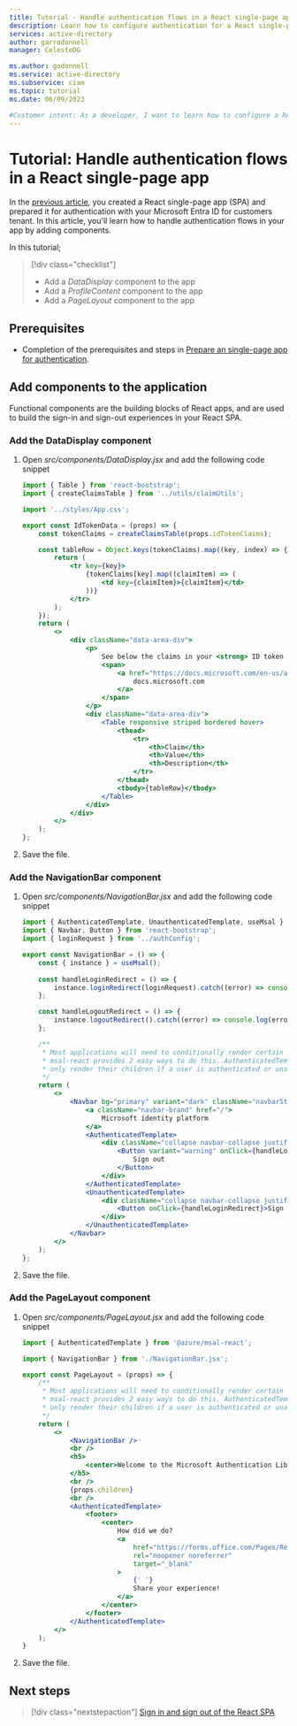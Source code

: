 ```yaml
---
title: Tutorial - Handle authentication flows in a React single-page app
description: Learn how to configure authentication for a React single-page app (SPA) with your Microsoft Entra ID for customers tenant.
services: active-directory
author: garrodonnell
manager: CelesteDG

ms.author: godonnell
ms.service: active-directory
ms.subservice: ciam
ms.topic: tutorial
ms.date: 06/09/2023

#Customer intent: As a developer, I want to learn how to configure a React single-page app (SPA) to sign in and sign out users with my Microsoft Entra ID for customers tenant.
---
```


# Tutorial: Handle authentication flows in a React single-page app 

In the [previous article](./tutorial-single-page-app-react-sign-in-prepare-app.md), you created a React single-page app (SPA) and prepared it for authentication with your Microsoft Entra ID for customers tenant. In this article, you'll learn how to handle authentication flows in your app by adding components.

In this tutorial;

> [!div class="checklist"]
> * Add a *DataDisplay* component to the app
> * Add a *ProfileContent* component to the app
> * Add a *PageLayout* component to the app

## Prerequisites

* Completion of the prerequisites and steps in [Prepare an single-page app for authentication](./tutorial-single-page-app-react-sign-in-prepare-app.md).

## Add components to the application

Functional components are the building blocks of React apps, and are used to build the sign-in and sign-out experiences in your React SPA. 

### Add the DataDisplay component

1. Open *src/components/DataDisplay.jsx* and add the following code snippet

    ```jsx
    import { Table } from 'react-bootstrap';
    import { createClaimsTable } from '../utils/claimUtils';
    
    import '../styles/App.css';
    
    export const IdTokenData = (props) => {
        const tokenClaims = createClaimsTable(props.idTokenClaims);
    
        const tableRow = Object.keys(tokenClaims).map((key, index) => {
            return (
                <tr key={key}>
                    {tokenClaims[key].map((claimItem) => (
                        <td key={claimItem}>{claimItem}</td>
                    ))}
                </tr>
            );
        });
        return (
            <>
                <div className="data-area-div">
                    <p>
                        See below the claims in your <strong> ID token </strong>. For more information, visit:{' '}
                        <span>
                            <a href="https://docs.microsoft.com/en-us/azure/active-directory/develop/id-tokens#claims-in-an-id-token">
                                docs.microsoft.com
                            </a>
                        </span>
                    </p>
                    <div className="data-area-div">
                        <Table responsive striped bordered hover>
                            <thead>
                                <tr>
                                    <th>Claim</th>
                                    <th>Value</th>
                                    <th>Description</th>
                                </tr>
                            </thead>
                            <tbody>{tableRow}</tbody>
                        </Table>
                    </div>
                </div>
            </>
        );
    };
    ```

1. Save the file.

### Add the NavigationBar component

1. Open *src/components/NavigationBar.jsx* and add the following code snippet

    ```jsx
    import { AuthenticatedTemplate, UnauthenticatedTemplate, useMsal } from '@azure/msal-react';
    import { Navbar, Button } from 'react-bootstrap';
    import { loginRequest } from '../authConfig';
    
    export const NavigationBar = () => {
        const { instance } = useMsal();
        
        const handleLoginRedirect = () => {
            instance.loginRedirect(loginRequest).catch((error) => console.log(error));
        };
    
        const handleLogoutRedirect = () => {
            instance.logoutRedirect().catch((error) => console.log(error));
        };
    
        /**
         * Most applications will need to conditionally render certain components based on whether a user is signed in or not.
         * msal-react provides 2 easy ways to do this. AuthenticatedTemplate and UnauthenticatedTemplate components will
         * only render their children if a user is authenticated or unauthenticated, respectively.
         */
        return (
            <>
                <Navbar bg="primary" variant="dark" className="navbarStyle">
                    <a className="navbar-brand" href="/">
                        Microsoft identity platform
                    </a>
                    <AuthenticatedTemplate>
                        <div className="collapse navbar-collapse justify-content-end">
                            <Button variant="warning" onClick={handleLogoutRedirect}>
                                Sign out
                            </Button>
                        </div>
                    </AuthenticatedTemplate>
                    <UnauthenticatedTemplate>
                        <div className="collapse navbar-collapse justify-content-end">
                            <Button onClick={handleLoginRedirect}>Sign in</Button>
                        </div>
                    </UnauthenticatedTemplate>
                </Navbar>
            </>
        );
    };
    ```

1. Save the file.

### Add the PageLayout component

1. Open *src/components/PageLayout.jsx* and add the following code snippet

    ```jsx
    import { AuthenticatedTemplate } from '@azure/msal-react';
    
    import { NavigationBar } from './NavigationBar.jsx';
    
    export const PageLayout = (props) => {
        /**
         * Most applications will need to conditionally render certain components based on whether a user is signed in or not.
         * msal-react provides 2 easy ways to do this. AuthenticatedTemplate and UnauthenticatedTemplate components will
         * only render their children if a user is authenticated or unauthenticated, respectively.
         */
        return (
            <>
                <NavigationBar />
                <br />
                <h5>
                    <center>Welcome to the Microsoft Authentication Library For React Tutorial</center>
                </h5>
                <br />
                {props.children}
                <br />
                <AuthenticatedTemplate>
                    <footer>
                        <center>
                            How did we do?
                            <a
                                href="https://forms.office.com/Pages/ResponsePage.aspx?id=v4j5cvGGr0GRqy180BHbR_ivMYEeUKlEq8CxnMPgdNZUNDlUTTk2NVNYQkZSSjdaTk5KT1o4V1VVNS4u"
                                rel="noopener noreferrer"
                                target="_blank"
                            >
                                {' '}
                                Share your experience!
                            </a>
                        </center>
                    </footer>
                </AuthenticatedTemplate>
            </>
        );
    }
    ```

1. Save the file.

## Next steps

> [!div class="nextstepaction"]
> [Sign in and sign out of the React SPA](./tutorial-single-page-app-react-sign-in-sign-out.md)
